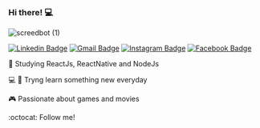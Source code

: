 ### Hi there! 💻	

![screedbot (1)]()


[![Linkedin Badge](https://img.shields.io/badge/linkedin-%230077B5.svg?&style=flat-square&logo=linkedin&logoColor=white)](https://www.linkedin.com/in/felipesn17/) [![Gmail Badge](https://img.shields.io/badge/-fellipesn17@gmail.com-c14438?style=flat-square&logo=Gmail&logoColor=white&link=mailto:fellipesn17@gmail.com)](mailto:fellipesn17@gmail.com) [![Instagram Badge](https://img.shields.io/badge/instagram-%23E4405F.svg?&style=flat-square&logo=instagram&logoColor=white)](https://www.instagram.com/felipe_snovais/) [![Facebook Badge](https://img.shields.io/badge/facebook-%231877F2.svg?&style=flat-square&logo=facebook&logoColor=white)](https://www.facebook.com/fellipesn17)

 📘  Studying ReactJs, ReactNative and NodeJs

💻 📱 Tryng learn something new everyday

🎮 Passionate about games and movies

:octocat: Follow me!

